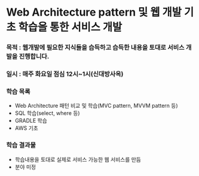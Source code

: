# Web Architecture pattern 및 웹 개발 기초 학습을 통한 서비스 개발
### 목적 : 웹개발에 필요한 지식들을 습득하고 습득한 내용을 토대로 서비스 개발을 진행합니다.
### 일시 : 매주 화요일 점심 12시~1시(신대방사옥)

### 학습 목록
* Web Architecture 패턴 비교 및 학습(MVC pattern, MVVM pattern 등)
* SQL 학습(select, where 등)
* GRADLE 학습
* AWS 기초

### 학습 결과물
* 학습내용을 토대로 실제로 서비스 가능한 웹 서비스를 만듬
* 분야 미정
